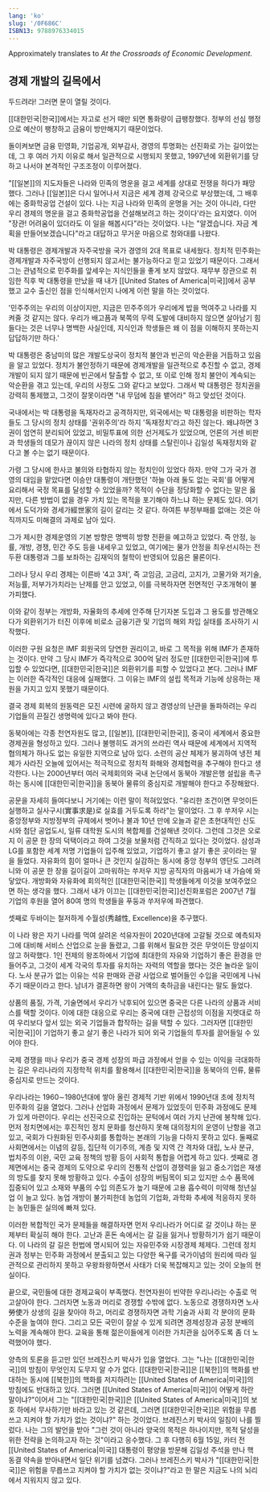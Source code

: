 ```yaml
---
lang: 'ko'
slug: '/0F686C'
ISBN13: 9788976334015
---
```


Approximately translates to _At the Crossroads of Economic Development_.

## 경제 개발의 길목에서

두드려라! 그러면 문이 열릴 것이다.

[[대한민국|한국]]에서는 자고로 선거 때만 되면 통화량이 급팽창했다. 정부의 선심 행정으로 예산이 팽창하고 금융이 방만해지기 때문이었다.

돌이켜보면 금융 민영화, 기업공개, 외부감사, 경영의 투명화는 선진화로 가는 길이었는데, 그 후 여러 가지 이유로 해서 일관적으로 시행되지 못했고, 1997년에 외환위기를 당하고 나서야 본격적인 구조조정이 이루어졌다.

"[[일본]]의 지도자들은 나라와 민족의 명운을 걸고 세계를 상대로 전쟁을 하다가 패망했다. 그러나 [[일본]]은 다시 일어나서 지금은 세계 경제 강국으로 부상했는데, 그 배후에는 중화학공업 건설이 있다. 나는 지금 나라와 민족의 운명을 거는 것이 아니라, 다만 우리 경제의 명운을 걸고 중화학공업을 건설해보려고 하는 것이다'라는 요지였다. 이어 "장관! 어려움이 있더라도 이 일을 해봅시다"라는 것이었다. 나는 "알겠습니다. 자금 계획을 만들어보겠습니다"라고 대답하고 무거운 마음으로 청와대를 나왔다.

박 대통령은 경제개발과 자주국방을 국가 경영의 2대 목표로 내세웠다. 정치적 민주화는 경제개발과 자주국방이 선행되지 않고서는 불가능하다고 믿고 있었기 때문이다. 그래서 그는 관념적으로 민주화를 앞세우는 지식인들을 좋게 보지 않았다. 재무부 장관으로 취임한 직후 박 대통령을 만났을 때 내가 [[United States of America|미국]]에서 공부했고 교수 출신인 점을 인식해서인지 나에게 이런 말을 하는 것이었다.

'민주주의는 우리의 이상이지만, 지금은 민주주의가 우리에게 밥을 먹여주고 나라를 지켜줄 것 같지는 않다. 우리가 배고픔과 북쪽의 무력 도발에 대비하지 않으면 살아남기 힘들다는 것은 너무나 명백한 사실인데, 지식인과 학생들은 왜 이 점을 이해하지 못하는지 답답하기만 하다.'

박 대통령은 중남미의 많은 개발도상국이 정치적 불안과 빈곤의 악순환을 거듭하고 있음을 알고 있었다. 정치가 불안정하기 때문에 경제개발을 일관적으로 추진할 수 없고, 경제개발이 되지 않기 때문에 빈곤에서 탈출할 수 없고, 또 이로 인해 정치 불안이 계속되는 악순환을 겪고 있는데, 우리의 사정도 그와 같다고 보았다. 그래서 박 대통령은 정치권을 강력히 통제했고, 그것이 잘못이라면 "내 무덤에 침을 뱉어라" 하고 맞섰던 것이다.

국내에서는 박 대통령을 독재자라고 공격하지만, 외국에서는 박 대통령을 비판하는 학자들도 그 당시의 정치 상태를 '권위주의'라 하지 '독재정치'라고 하진 않는다. 왜냐하면 3권이 엄연히 분리되어 있었고, 비밀투표에 의한 선거제도가 있었으며, 언론의 거센 비판과 학생들의 데모가 끊이지 않은 나라의 정치 상태를 스탈린이나 김일성 독재정치와 같다고 볼 수는 없기 때문이다.

가령 그 당시에 한사코 불의와 타협하지 않는 정치인이 있었다 하자. 만약 그가 국가 경영의 대임을 맡았다면 이승만 대통령이 개탄했던 '하늘 아래 둘도 없는 국회'를 어떻게 요리해서 국정 목표를 달성할 수 있었을까? 목적이 수단을 정당화할 수 없다는 말은 옳지만, 다른 방법이 없을 경우 가치 있는 목적을 포기해야 하느냐 하는 문제도 있다. 여기에서 도덕가와 경세가經世家의 길이 갈리는 것 같다. 하여튼 부정부패를 없애는 것은 아직까지도 미해결의 과제로 남아 있다.

그가 제시한 경제운영의 기본 방향은 명백히 방향 전환을 예고하고 있었다. 즉 안정, 능률, 개방, 경쟁, 민간 주도 등을 내세우고 있었고, 여기에는 물가 안정을 최우선시하는 전두환 대통령과 그를 보좌하는 김재익의 철학이 반영되어 있음은 물론이다.

그러나 당시 우리 경제는 이른바 '4고 3저', 즉 고임금, 고금리, 고지가, 고물가와 저기술, 저능률, 저부가가치라는 난제를 안고 있었고, 이를 극복하자면 전면적인 구조개혁이 불가피했다.

이와 같이 정부는 개방화, 자율화의 추세에 안주해 단기자본 도입과 그 용도를 방관해오다가 외환위기가 터진 이후에 비로소 금융기관 및 기업의 해외 차입 실태를 조사하기 시작했다.

이러한 구원 요청은 IMF 회원국의 당연한 권리이고, 바로 그 목적을 위해 IMF가 존재하는 것이다. 만약 그 당시 IMF가 즉각적으로 300억 달러 정도만 [[대한민국|한국]]에 투입할 수 있었다면, [[대한민국|한국]]은 외환위기를 피할 수 있었다고 본다. 그러나 IMF는 이러한 즉각적인 대응에 실패했다. 그 이유는 IMF의 설립 목적과 기능에 상응하는 재원을 가지고 있지 못했기 때문이다.

결국 경제 회복의 원동력은 모진 시련에 굴하지 않고 경영상의 난관을 돌파하려는 우리 기업들의 끈질긴 생명력에 있다고 봐야 한다.

동북아에는 각종 천연자원도 많고, [[일본]], [[대한민국|한국]], 중국이 세계에서 중요한 경제권을 형성하고 있다. 그러나 불행히도 과거의 쓰라린 역사 때문에 세계에서 지역적 협의체가 하나도 없는 유일한 지역으로 남아 있다. 소련의 공산 체제가 붕괴하여 냉전 체제가 사라진 오늘에 있어서는 적극적으로 정치적 화해와 경제협력을 추구해야 한다고 생각한다. 나는 2000년부터 여러 국제회의와 국내 논단에서 동북아 개발은행 설립을 촉구하는 동시에 [[대한민국|한국]]을 동북아 물류의 중심지로 개발해야 한다고 주장해왔다.

공문을 자세히 들여다보니 거기에는 이런 말이 적혀있었다. "유리한 조건이면 무엇이든 실행하고 실사구시(實事求是)로 실효를 거두도록 하라"는 말이었다. 그 후 쑤저우 시는 중앙정부와 지방정부의 규제에서 벗어나 불과 10년 만에 오늘과 같은 초현대적인 신도시와 첨단 공업도시, 일류 대학원 도시의 복합체를 건설해낸 것이다. 그런데 그것은 오로지 이 공문 한 장의 덕택이라고 하여 그것을 보물처럼 간직하고 있다는 것이었다. 삼성과 LG를 포함한 세계 저명 기업들이 입주해 있었고, 기업하기 좋고 살기 좋은 곳이라는 말을 들었다. 자유화의 힘이 얼마나 큰 것인지 실감하는 동시에 중앙 정부의 영단도 그러려니와 이 공문 한 장을 길이길이 고마워하는 쑤저우 지방 공직자의 마음씨가 내 가슴에 와 닿았다. 개방화와 자유화에 회의적인 [[대한민국|한국]] 학생들에게 이것을 보여주었으면 하는 생각을 했다. 그래서 내가 이끄는 [[대한민국|한국]]선진화포럼은 2007년 7월 기업의 후원을 열어 80여 명의 학생들을 푸둥과 쑤저우에 파견했다.

셋째로 두바이는 철저하게 수월성(秀越性, Excellence)을 추구했다.

이 나라 왕은 자기 나라를 먹여 살려온 석유자원이 2020년대에 고갈될 것으로 예측되자 그에 대비해 서비스 산업으로 눈을 돌렸고, 그를 위해서 필요한 것은 무엇이든 망설이지 않고 허락했다. 1인 전제의 왕조하에서 기업에 최대한의 자유와 기업하기 좋은 환경을 만들어주고, 그것이 세계 각국의 투자를 유치하는 자력의 역할을 했다는 것은 놀라운 일이다. 노사 분규가 없는 이유는 석유 판매와 관광 사업으로 벌어들인 수입을 국민에게 나눠주기 때문이라고 한다. 남녀가 결혼하면 왕이 거액의 축하금을 내린다는 말도 들었다.

상품의 품질, 가격, 기술면에서 우리가 낙후되어 있으면 중국은 다른 나라의 상품과 서비스를 택할 것이다. 이에 대한 대응으로 우리는 중국에 대한 근접성의 이점을 지렛대로 하여 우리보다 앞서 있는 외국 기업들과 합작하는 길을 택할 수 있다. 그러자면 [[대한민국|한국]]이 기업하기 좋고 살기 좋은 나라가 되어 외국 기업들의 투자를 끌어들일 수 있어야 한다.

국제 경쟁을 떠나 우리가 중국 경제 성장의 파급 과정에서 얻을 수 있는 이익을 극대화하는 길은 우리나라의 지정학적 위치를 활용해서 [[대한민국|한국]]을 동북아의 인류, 물류 중심지로 만드는 것이다.

우리나라는 1960∼1980년대에 쌓아 올린 경제적 기반 위에서 1990년대 초에 정치적 민주화의 길을 열었다. 그러나 산업화 과정에서 문제가 있었듯이 민주화 과정에도 문제가 있게 마련이다. 우리는 선진국으로 진입하는 문턱에서 여러 가지 난관에 봉착해 있다. 먼저 정치면에서는 후진적인 정치 문화를 청산하지 못해 대의정치의 운영이 난항을 겪고 있고, 국회가 다원화된 민주사회를 통합하는 본래의 기능을 다하지 못하고 있다. 둘째로 사회면에서는 이념의 갈등, 집단적 이기주의, 계층 및 지역 간 격차와 대립, 노사 분규, 법치주의 이완, 국민 교육 정책의 방황 등이 사회적 통합을 어렵게 하고 있다. 셋째로 경제면에서는 중국 경제의 도약으로 우리의 전통적 산업이 경쟁력을 잃고 중소기업은 재생의 방도를 찾지 못해 방황하고 있다. 수출이 성장의 버팀목이 되고 있지만 소수 품목에 집중되어 있고 소재와 부품의 수입 의존도가 높기 때문에 고용 흡수력이 미약해 청년실업 이 늘고 있다. 농업 개방이 불가피한데 농업의 기업화, 과학화 추세에 적응하지 못하는 농민들은 실의에 빠져 있다.

이러한 복합적인 국가 문제들을 해결하자면 먼저 우리나라가 어디로 갈 것이냐 하는 문제부터 확실히 해야 한다. 고난과 혼돈 속에서는 갈 길을 잃거나 방황하기가 쉽기 때문이다. 이 나라의 갈 길은 헌법에 명시되어 있는 자유민주와 시장경제 체제다. 그런데 정치권과 정부는 민주화 과정에서 분출되고 있는 다양한 욕구를 국가이념의 원리에 따라 일관적으로 관리하지 못하고 우왕좌왕하면서 사태가 더욱 복잡해지고 있는 것이 오늘의 현실이다.

끝으로, 국민들에 대한 경제교육이 부족했다. 천연자원이 빈약한 우리나라는 수출로 먹고살아야 한다. 그러자면 노동과 머리로 경쟁할 수밖에 없다. 노동으로 경쟁하자면 노사勞使가 상생의 길을 찾아야 하고, 머리로 경쟁하자면 과학 기술과 사회 각 분야의 문화 수준을 높여야 한다. 그리고 모든 국민이 잘살 수 있게 되려면 경제성장과 공정 분배의 노력을 계속해야 한다. 교육을 통해 젊은이들에게 이러한 가치관을 심어주도록 좀 더 노력했어야 했다.

양측의 토론을 듣고만 있던 브레진스키 박사가 입을 열었다. 그는 "나는 [[대한민국|한국]]의 방침이 무엇인지 도무지 알 수가 없다. [[대한민국|한국]]은 [[북한]]의 핵화를 반대하는 동시에 [[북한]]의 핵화를 저지하려는 [[United States of America|미국]]의 방침에도 반대하고 있다. 그러면 [[United States of America|미국]]이 어떻게 하란 말이냐?"이어서 그는 "[[대한민국|한국]]은 [[United States of America|미국]]의 보호 하에서 무사하기만 바라고 있는 것 같은데, 그러면 [[대한민국|한국]]은 위험을 무릅쓰고 지켜야 할 가치가 없는 것이냐?" 하는 것이었다. 브레진스키 박사의 일침이 나를 찔렀다. 나는 그의 발언을 받아 "그런 것이 아니라 양국의 목적은 하나이지만, 목적 달성을 위한 전략을 논의하고자 하는 것"이라고 응수했다. 그 후 다행히 6월 15일, 카터 전 [[United States of America|미국]] 대통령이 평양을 방문해 김일성 주석을 만나 핵 동결 약속을 받아내면서 일단 위기를 넘겼다. 그러나 브레진스키 박사가 "[[대한민국|한국]]은 위험을 무릅쓰고 지켜야 할 가치가 없는 것이냐?"라고 한 말은 지금도 나의 뇌리에서 지워지지 않고 있다.
